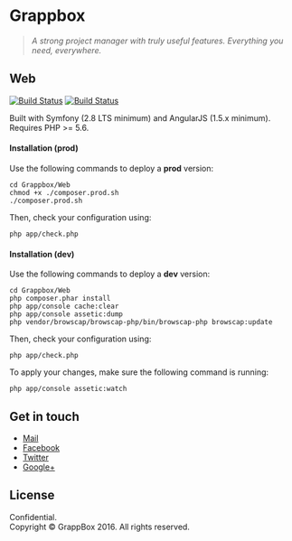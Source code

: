 # Grappbox

> *A strong project manager with truly useful features. Everything you need, everywhere.*

## Web
[![Build Status](https://travis-ci.com/nadeaul/Grappbox.svg?token=dspdMqgVdesbJX4HTxUY&branch=Web-dev)](https://travis-ci.com/nadeaul/Grappbox.svg?token=dspdMqgVdesbJX4HTxUY&branch=Web-dev)
[![Build Status](https://travis-ci.com/nadeaul/Grappbox.svg?token=dspdMqgVdesbJX4HTxUY&branch=Web-prod)](https://travis-ci.com/nadeaul/Grappbox.svg?token=dspdMqgVdesbJX4HTxUY&branch=Web-prod)

Built with Symfony (2.8 LTS minimum) and AngularJS (1.5.x minimum).<br>
Requires PHP >= 5.6.

#### Installation (prod)
Use the following commands to deploy a **prod** version:
```
cd Grappbox/Web
chmod +x ./composer.prod.sh
./composer.prod.sh
```
Then, check your configuration using:
```
php app/check.php
```

#### Installation (dev)
Use the following commands to deploy a **dev** version:
```
cd Grappbox/Web
php composer.phar install
php app/console cache:clear
php app/console assetic:dump
php vendor/browscap/browscap-php/bin/browscap-php browscap:update
```
Then, check your configuration using:
```
php app/check.php
```
To apply your changes, make sure the following command is running:
```
php app/console assetic:watch
```

## Get in touch

- [Mail]
- [Facebook]
- [Twitter]
- [Google+]

## License
Confidential.<br>
Copyright &copy; GrappBox 2016. All rights reserved.

   [Mail]: <mailto:grappbox@gmail.com>
   [Facebook]:  <https://facebook.com/grappbox>
   [Twitter]: <https://twitter.com/grappbox>
   [Google+]: <https://plus.google.com/115657691021326143456>
